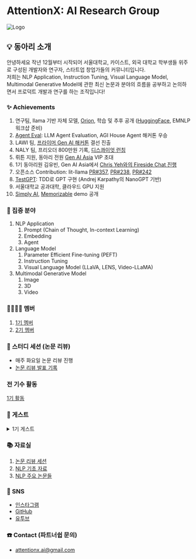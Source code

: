 # AttentionX: AI Research Group
![Logo](https://i.ibb.co/jJJV9fs/1686903632416.jpg)

## 💡 동아리 소개
안녕하세요 작년 12월부터 시작되어 서울대학교, 카이스트, 외국 대학교 학부생들 위주로 구성된 개발자와 연구자, 스타트업 창업가들의 커뮤니티입니다.   
저희는 NLP Application, Instruction Tuning, Visual Language Model, Multimodal Generative Model에 관한 최신 논문과 분야의 흐름을 공부하고 논의하면서 프로덕트 개발과 연구를 하는 조직입니다!


### ✨ Achievements
1. 연구팀, llama 기반 자체 모델, [Orion](https://huggingface.co/AttentionX/Orion/blob/main/README.md), 학습 및 추후 공개 ([HuggingFace](https://huggingface.co/AttentionX/Orion/blob/main/README.md), EMNLP 워크샵 준비)
2. [Agent Eval](https://www.youtube.com/watch?v=sjEMBY3Ngbk): LLM Agent Evaluation, AGI House Agent 해커톤 우승
3. LAWI 팀, [프라이머 Gen AI 해커톤](https://www.newswire.co.kr/newsRead.php?no=965386) 결선 진출
4. NALY 팀, 프리오더 800만원 기록, [디스콰이엇 런칭](https://disquiet.io/@marc/makerlog/8017)
5. 뤼튼 지원, 동아리 전원 [Gen AI Asia](https://www.genai.asia) VIP 초대
6. 1기 동아리원 김유빈, Gen AI Asia에서 [Chris Yeh와의 Fireside Chat 진행](https://www.youtube.com/watch?v=GhUD2zln5Fo)
7. 오픈소스 Contribution: lit-llama [PR#357](https://github.com/Lightning-AI/lit-llama/pull/357), [PR#238](https://github.com/Lightning-AI/lit-llama/pull/238), [PR#242](https://github.com/Lightning-AI/lit-llama/pull/242)
8. [TestGPT](https://github.com/AttentionX/testGPT): TDD로 GPT 구현 (Andrej Karpathy의 NanoGPT 기반)
9.   서울대학교 공과대학, 클라우드 GPU 지원
10. [Simply AI](https://youtube.com/shorts/44zzn6vfRaI?feature=share), [Memorizable](https://www.instagram.com/reel/CtbaBUGulva/?igshid=MzRlODBiNWFlZA==) demo 공개

### 👀 집중 분야
1. NLP Application
    1. Prompt (Chain of Thought, In-context Learning)
    2. Embedding
    3. Agent
2. Language Model
    1. Parameter Efficient Fine-tuning (PEFT)
    2. Instruction Tuning
    3. Visual Language Model (LLaVA, LENS, Video-LLaMA)
3. Multimodal Generative Model
    1. Image
    2. 3D
    3. Video


### 👨‍👨‍👧‍👧 멤버
1. [1기 멤버](https://eager-rest-e73.notion.site/AttentionX-1-1fd7b9c8efb0422c969c877c8d1c09c4?pvs=4)
2. [2기 멤버](https://eager-rest-e73.notion.site/AttentionX-2-fd86468a8dbd436dab29ef10f5553da1?pvs=4)


### 💬 스터디 세션 (논문 리뷰)
- 매주 화요일 논문 리뷰 진행
- [논문 리뷰 발표 기록](https://skillful-houseboat-70c.notion.site/Study-Sessions-614371ce36a64c318b6c6bf3980f4467)

### 전 기수 활동
[1기 활동](https://eager-rest-e73.notion.site/1-e41e8583e724455ca1959d24332246e5?pvs=4)

### 🤵 게스트
<details>
<summary>1기 게스트</summary>
  1. <a href="https://wrtn.ai/">뤼튼</a> 이세영 대표님
    <br>
  2. [팀러너스](https://www.learners.company/) 맹주성 대표님
    <br>
  3. [링글](https://www.ringleplus.com/ko/student/landing/team) 이성파 대표님
</details>



### 📚 자료실
1. [논문 리뷰 세션](https://skillful-houseboat-70c.notion.site/Study-Sessions-614371ce36a64c318b6c6bf3980f4467)
2. [NLP 기초 자료](https://skillful-houseboat-70c.notion.site/NLP-0cf2ffe5cc2542a4a6edd9f8e86fb4ef)
3. [NLP 주요 논문들](https://skillful-houseboat-70c.notion.site/e805b63e1f304c53aed49b4b177d6019?v=22d6287722c341a3a0936638e73534b8)


### 💬 SNS
- [인스타그램](https://www.instagram.com/attentionx.ai/)
- [GitHub](https://github.com/AttentionX)
- [유투브](https://www.youtube.com/@attentionx)


### ☎️ Contact (파트너쉽 문의)
- attentionx.ai@gmail.com
